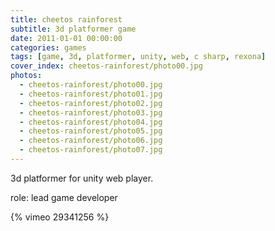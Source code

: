 ```yaml
---
title: cheetos rainforest
subtitle: 3d platformer game
date: 2011-01-01 00:00:00
categories: games
tags: [game, 3d, platformer, unity, web, c sharp, rexona]
cover_index: cheetos-rainforest/photo00.jpg
photos:
  - cheetos-rainforest/photo00.jpg
  - cheetos-rainforest/photo01.jpg
  - cheetos-rainforest/photo02.jpg
  - cheetos-rainforest/photo03.jpg
  - cheetos-rainforest/photo04.jpg
  - cheetos-rainforest/photo05.jpg
  - cheetos-rainforest/photo06.jpg
  - cheetos-rainforest/photo07.jpg
---
```

3d platformer for unity web player.

role: lead game developer

{% vimeo 29341256 %}
